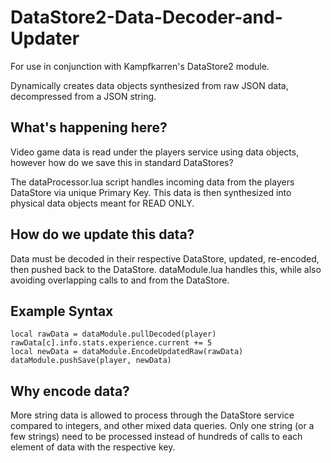 # DataStore2-Data-Decoder-and-Updater
For use in conjunction with Kampfkarren's DataStore2 module.

Dynamically creates data objects synthesized from raw JSON data, decompressed from a JSON string.

## What's happening here?

Video game data is read under the players service using data objects, however how do we save this in standard DataStores?

The dataProcessor.lua script handles incoming data from the players DataStore via unique Primary Key. This data is then synthesized into physical data objects meant for READ ONLY. 

## How do we update this data?

Data must be decoded in their respective DataStore, updated, re-encoded, then pushed back to the DataStore.
dataModule.lua handles this, while also avoiding overlapping calls to and from the DataStore.

## Example Syntax
```
local rawData = dataModule.pullDecoded(player)
rawData[c].info.stats.experience.current += 5
local newData = dataModule.EncodeUpdatedRaw(rawData)
dataModule.pushSave(player, newData)
```

## Why encode data?

More string data is allowed to process through the DataStore service compared to integers, and other mixed data queries. Only one string (or a few strings) need to be processed instead of hundreds of calls to each element of data with the respective key. 